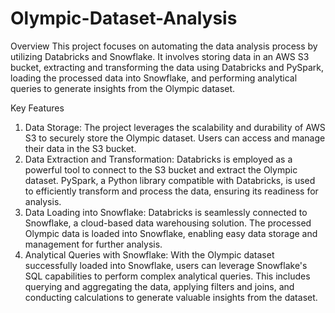 # Olympic-Dataset-Analysis
Overview
This project focuses on automating the data analysis process by utilizing Databricks and Snowflake. It involves storing data in an AWS S3 bucket, extracting and transforming the data using Databricks and PySpark, loading the processed data into Snowflake, and performing analytical queries to generate insights from the Olympic dataset.

Key Features
1. Data Storage: The project leverages the scalability and durability of AWS S3 to securely store the Olympic dataset. Users can access and manage their data in the S3 bucket.
2. Data Extraction and Transformation: Databricks is employed as a powerful tool to connect to the S3 bucket and extract the Olympic dataset. PySpark, a Python library compatible with Databricks, is used to efficiently transform and process the data, ensuring its readiness for analysis.
3. Data Loading into Snowflake: Databricks is seamlessly connected to Snowflake, a cloud-based data warehousing solution. The processed Olympic data is loaded into Snowflake, enabling easy data storage and management for further analysis.
4. Analytical Queries with Snowflake: With the Olympic dataset successfully loaded into Snowflake, users can leverage Snowflake's SQL capabilities to perform complex analytical queries. This includes querying and aggregating the data, applying filters and joins, and conducting calculations to generate valuable insights from the dataset.
